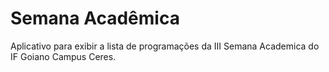 # Semana Acadêmica

Aplicativo para exibir a lista de programações da III Semana Academica do IF Goiano Campus Ceres.
